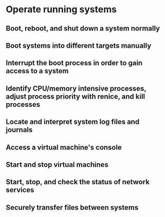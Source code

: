 # Operate running systems

## Boot, reboot, and shut down a system normally

## Boot systems into different targets manually

## Interrupt the boot process in order to gain access to a system

## Identify CPU/memory intensive processes, adjust process priority with renice, and kill processes

## Locate and interpret system log files and journals

## Access a virtual machine's console

## Start and stop virtual machines

## Start, stop, and check the status of network services

## Securely transfer files between systems
